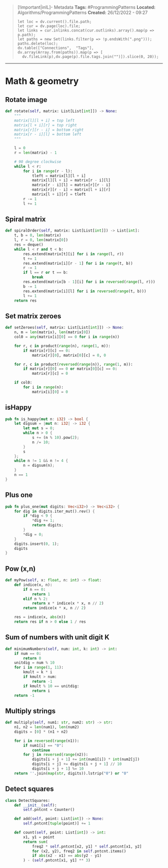 
> [!important|inIL]- Metadata
> **Tags:** #ProgrammingPatterns 
> **Located:** Algorithms/ProgrammingPatterns
> **Created:** 26/12/2022 - 09:27
> ```dataviewjs
>let loc = dv.current().file.path;
>let cur = dv.page(loc).file;
>let links = cur.inlinks.concat(cur.outlinks).array().map(p => p.path);
>let paths = new Set(links.filter(p => !p.endsWith(".png")));
>paths.delete(loc);
>dv.table(["Connections",  "Tags"], dv.array(Array.from(paths)).map(p => [
>   dv.fileLink(p),dv.page(p).file.tags.join("")]).slice(0, 20));
> ```

___
# Math & geometry
## Rotate image 
```python
def rotate(self, matrix: List[List[int]]) -> None:
    """
    matrix[l][l + i] = top left
    matrix[l + i][r] = top right
    matrix[r][r - i] = bottom right
    matrix[r - i][l] = bottom left
    """

    l = 0
    r = len(matrix) - 1

    # 90 degree clockwise
    while l < r:
        for i in range(r - l):
            tleft = matrix[l][l + i]
            matrix[l][l + i] = matrix[r - i][l]
            matrix[r - i][l] = matrix[r][r - i]
            matrix[r][r - i] = matrix[l + i][r]
            matrix[l + i][r] = tleft
        r -= 1
        l += 1
```

## Spiral matrix 
```python
def spiralOrder(self, matrix: List[List[int]]) -> List[int]:
    t, b = 0, len(matrix)
    l, r = 0, len(matrix[0])
    res = deque()
    while l < r and t < b:
        res.extend(matrix[t][i] for i in range(l, r))
        t += 1
        res.extend(matrix[i][r - 1] for i in range(t, b))
        r -= 1
        if l == r or t == b:
            break
        res.extend(matrix[b - 1][i] for i in reversed(range(l, r)))
        b -= 1
        res.extend(matrix[i][l] for i in reversed(range(t, b)))
        l += 1
    return res
```

## Set matrix zeroes
```python
def setZeroes(self, matrix: List[List[int]]) -> None:
    n, m = len(matrix), len(matrix[0])
    col0 = any(matrix[i][0] == 0 for i in range(n))

    for r, c in product(range(n), range(1, m)):
        if matrix[r][c] == 0:
            matrix[r][0], matrix[0][c] = 0, 0

    for r, c in product(reversed(range(n)), range(1, m)):
        if matrix[r][0] == 0 or matrix[0][c] == 0:
            matrix[r][c] = 0

    if col0:
        for i in range(n):
            matrix[i][0] = 0
```


## isHappy 
```rust
pub fn is_happy(mut n: i32) -> bool {
    let digsum = |mut n: i32| -> i32 {
        let mut s = 0;
        while n > 0 {
            s += (n % 10).pow(2);
            n /= 10;
        }
        s
    };
    while n != 1 && n != 4 {
        n = digsum(n);
    }
    n == 1
}
```

## Plus one 
```rust
pub fn plus_one(mut digits: Vec<i32>) -> Vec<i32> {
    for dig in digits.iter_mut().rev() {
        if *dig < 9 {
            *dig += 1;
            return digits;
        }
        *dig = 0;
    }
    digits.insert(0, 1);
    digits
}
```

## Pow (x,n)
```python
def myPow(self, x: float, n: int) -> float:
    def indice(x, n):
        if n == 0:
            return 1
        elif n % 2:
            return x * indice(x * x, n // 2)
        return indice(x * x, n // 2)

    res = indice(x, abs(n))
    return res if n > 0 else 1 / res
```

## Sum of numbers with unit digit K
```python
def minimumNumbers(self, num: int, k: int) -> int:
    if num == 0:
        return 0
    unitdig = num % 10
    for i in range(1, 11):
        kmult = k * i
        if kmult > num:
            return -1
        if kmult % 10 == unitdig:
            return i
    return -1
```

## Multiply strings 
```python
def multiply(self, num1: str, num2: str) -> str:
    n1, n2 = len(num1), len(num2)
    digits = [0] * (n1 + n2)

    for i in reversed(range(n1)):
        if num1[i] == "0":
            continue
        for j in reversed(range(n2)):
            digits[i + j + 1] += int(num1[i]) * int(num2[j])
            digits[i + j] += digits[i + j + 1] // 10
            digits[i + j + 1] %= 10
    return ''.join(map(str, digits)).lstrip("0") or "0"
```

## Detect squares 
```python
class DetectSquares:
    def __init__(self):
        self.pntcnt = Counter()

    def add(self, point: List[int]) -> None:
        self.pntcnt[tuple(point)] += 1

    def count(self, point: List[int]) -> int:
        x1, y1 = point
        return sum(
            freq2 * self.pntcnt[x2, y1] * self.pntcnt[x1, y2]
            for (x2, y2), freq2 in self.pntcnt.items()
            if abs(x2 - x1) == abs(y2 - y1)
        ) - (self.pntcnt[x1, y1] ** 3)
```